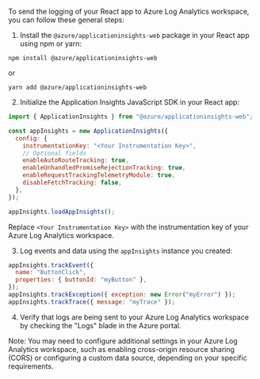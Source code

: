 To send the logging of your React app to Azure Log Analytics workspace, you can follow these general steps:

1. Install the `@azure/applicationinsights-web` package in your React app using npm or yarn:

```
npm install @azure/applicationinsights-web
```

or

```
yarn add @azure/applicationinsights-web
```

2. Initialize the Application Insights JavaScript SDK in your React app:

```javascript
import { ApplicationInsights } from "@azure/applicationinsights-web";

const appInsights = new ApplicationInsights({
  config: {
    instrumentationKey: "<Your Instrumentation Key>",
    // Optional fields
    enableAutoRouteTracking: true,
    enableUnhandledPromiseRejectionTracking: true,
    enableRequestTrackingTelemetryModule: true,
    disableFetchTracking: false,
  },
});

appInsights.loadAppInsights();
```

Replace `<Your Instrumentation Key>` with the instrumentation key of your Azure Log Analytics workspace.

3. Log events and data using the `appInsights` instance you created:

```javascript
appInsights.trackEvent({
  name: "ButtonClick",
  properties: { buttonId: "myButton" },
});
appInsights.trackException({ exception: new Error("myError") });
appInsights.trackTrace({ message: "myTrace" });
```

4. Verify that logs are being sent to your Azure Log Analytics workspace by checking the "Logs" blade in the Azure portal.

Note: You may need to configure additional settings in your Azure Log Analytics workspace, such as enabling cross-origin resource sharing (CORS) or configuring a custom data source, depending on your specific requirements.
